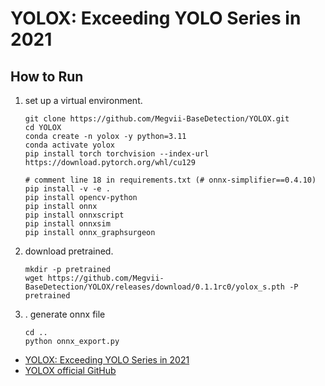 # YOLOX: Exceeding YOLO Series in 2021

## How to Run

1. set up a virtual environment.
    ```
    git clone https://github.com/Megvii-BaseDetection/YOLOX.git
    cd YOLOX
    conda create -n yolox -y python=3.11
    conda activate yolox
    pip install torch torchvision --index-url https://download.pytorch.org/whl/cu129

    # comment line 18 in requirements.txt (# onnx-simplifier==0.4.10)
    pip install -v -e .
    pip install opencv-python
    pip install onnx
    pip install onnxscript
    pip install onnxsim
    pip install onnx_graphsurgeon
    ```

2. download pretrained.
    ```
    mkdir -p pretrained
    wget https://github.com/Megvii-BaseDetection/YOLOX/releases/download/0.1.1rc0/yolox_s.pth -P pretrained
    ```
    
3. . generate onnx file
    ```
    cd ..
    python onnx_export.py
    ```

- [YOLOX: Exceeding YOLO Series in 2021](https://arxiv.org/pdf/2107.08430)
- [YOLOX official GitHub](https://github.com/Megvii-BaseDetection/YOLOX)

